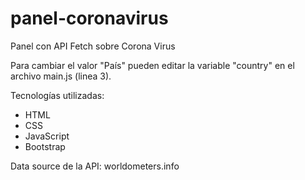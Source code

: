 # panel-coronavirus
Panel con API Fetch sobre Corona Virus

Para cambiar el valor "País" pueden editar la variable "country" en el archivo main.js (linea 3).

Tecnologías utilizadas:
- HTML
- CSS
- JavaScript
- Bootstrap

Data source de la API: worldometers.info
